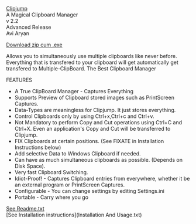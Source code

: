 [Clipjump](http://avi-win-tips.blogspot.com/p/clipjump.html)  
A Magical Clipboard Manager  
v 2.2  
Advanced Release  
Avi Aryan  

[Download zip cum .exe](http://clipjump.googlecode.com/files/Clipjump%20v2.2.7z)

Allows you to simultaneously use multiple clipboards like never before.
Everything that is transfered to your clipboard will get automatically
get transfered to Multiple-ClipBoard.
The Best Clipboard Manager

FEATURES

 * A True ClipBoard Manager - Captures Everything
 * Supports Preview of Clipboard stored images such as PrintScreen Captures. 
 * Data-Types are meaningless for Clipjump. It just stores everything.
 * Control Clipboards only by using Ctrl+x,Ctrl+c and Ctrl+v. 
 * Not Mandatory to perform Copy and Cut operations using Ctrl+C and Ctrl+X. Even an application's Copy and Cut will be transferred to Clipjump.
 * FIX Clipboards at certain positions. (See FIXATE in Installation Instructions below)
 * Add selective Data to Windows Clipboard if needed.
 * Can have as much simultaneous clipboards as possible. (Depends on Disk Space).
 * Very fast Clipboard Switching.
 * Idiot-Proof! - Captures Clipboard entries from everywhere, whether it be an external program or PrintScreen Captures.
 * Configurable - You can change settings by editing Settings.ini
 * Portable - Carry where you go

[See Readme.txt](readme.txt)  
[See Installation instructions](Installation And Usage.txt)
